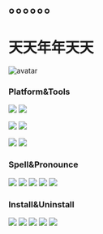 # 。。。。。。
# 天天年年天天
![avatar](https://cdn.jsdelivr.net/gh/Beadd/Profile-picture/cdn/%E6%97%A5%E5%B8%B8.png)
### Platform&Tools
[![](https://img.shields.io/badge/Windows-10-blue?style=flat-square&logo=windows&logoColor=ffffff)](https://www.microsoft.com/windows/get-windows-10)
[![](https://img.shields.io/badge/Mi-9A-orange?style=flat-square&logo=xiaomi&logoColor=ffffff)](https://www.mi.com/)

[![](https://img.shields.io/badge/Ubuntu-20.04%20LTS-red?style=flat-square&logo=ubuntu&logoColor=ffffff)](https://ubuntu.com/)
[![](https://img.shields.io/badge/Windows%20Server-2012-1234c4?style=flat-square&logo=windows&logoColor=ffffff)](https://www.microsoft.com/windows-server)

[![](https://img.shields.io/badge/IDE-Visual%20Studio%20Code-blue?style=flat-square&logo=visual-studio-code&logoColor=ffffff)](https://code.visualstudio.com/)
[![](https://img.shields.io/badge/IDE-VisualStudio-purple?style=flat-square&logo=visualstudio&logoColor=ffffff)](https://visualstudio.microsoft.com/vs/)
### Spell&Pronounce
[![](https://img.shields.io/badge/-C++-pink?style=flat-square&logo=Cplusplus&logoColor=white)]()
[![](https://img.shields.io/badge/-HTML-orange?style=flat-square&logo=html5&logoColor=white)]()
[![](https://img.shields.io/badge/-CSS-blue?style=flat-square&logo=css3&logoColor=white)]()
[![](https://img.shields.io/badge/-JavaScript-yellow?style=flat-square&logo=javascript&logoColor=white)]()
[![](https://img.shields.io/badge/-PHP-purple?style=flat-square&logo=php&logoColor=ffffff)]()
### Install&Uninstall
[![](https://img.shields.io/badge/-Microsoft%20IIS-blue?style=flat-square&logo=microsoft&logoColor=ffffff)]()
[![](https://img.shields.io/badge/-Xshell-red?style=flat-square&logoColor=white)]()
[![](https://img.shields.io/badge/-Android%20Studio-grey?style=flat-square&logo=androidstudio&logoColor=white)]()
[![](https://img.shields.io/badge/-C4D-black?style=flat-square&logo=Cinema%204D&logoColor=ffffff)]()
[![](https://img.shields.io/badge/-Unity-black?style=flat-square&logo=unity&logoColor=white)]()
